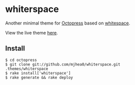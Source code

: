 whiterspace
===========

Another minimal theme for [Octopress](http://octopress.org) based on [whitespace](https://github.com/lucaslew/whitespace).

View the live theme [here](http://www.mherman.org).

Install
-------
    $ cd octopress
    $ git clone git://github.com/mjhea0/whiterspace.git .themes/whiterspace
    $ rake install['whiterspace']
    $ rake generate && rake deploy
